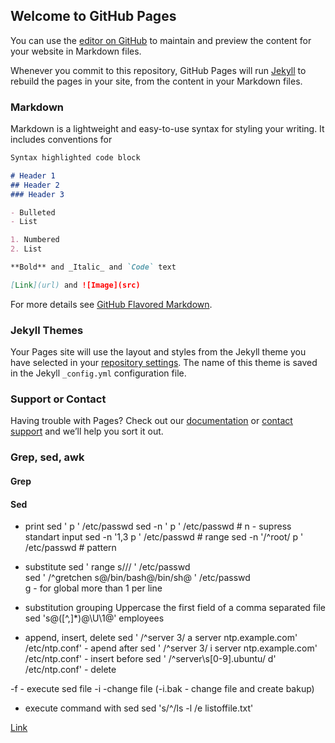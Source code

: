 ## Welcome to GitHub Pages

You can use the [editor on GitHub](https://github.com/t0lia/t0lia.github.io/edit/master/index.md) to maintain and preview the content for your website in Markdown files.

Whenever you commit to this repository, GitHub Pages will run [Jekyll](https://jekyllrb.com/) to rebuild the pages in your site, from the content in your Markdown files.

### Markdown

Markdown is a lightweight and easy-to-use syntax for styling your writing. It includes conventions for

```markdown
Syntax highlighted code block

# Header 1
## Header 2
### Header 3

- Bulleted
- List

1. Numbered
2. List

**Bold** and _Italic_ and `Code` text

[Link](url) and ![Image](src)
```

For more details see [GitHub Flavored Markdown](https://guides.github.com/features/mastering-markdown/).

### Jekyll Themes

Your Pages site will use the layout and styles from the Jekyll theme you have selected in your [repository settings](https://github.com/t0lia/t0lia.github.io/settings). The name of this theme is saved in the Jekyll `_config.yml` configuration file.

### Support or Contact

Having trouble with Pages? Check out our [documentation](https://help.github.com/categories/github-pages-basics/) or [contact support](https://github.com/contact) and we’ll help you sort it out.

### Grep, sed, awk

#### Grep
#### Sed
- print 
    sed ' p ' /etc/passwd
    sed -n ' p ' /etc/passwd # n - supress standart input
    sed -n '1,3 p ' /etc/passwd # range
    sed -n '/^root/ p ' /etc/passwd # pattern

- substitute 
    sed ' range  s/<string>/<replacement>/ ' /etc/passwd    
    sed ' /^gretchen  s@/bin/bash@/bin/sh@ ' /etc/passwd    
   g - for global more than 1 per line  

- substitution grouping 
        Uppercase the first field of a comma separated file
        sed 's@\([^,]*\)@\U\1@' employees
    
- append, insert, delete
sed ' /^server 3/ a server ntp.example.com' /etc/ntp.conf' - apend after
sed ' /^server 3/ i server ntp.example.com' /etc/ntp.conf' - insert before
sed ' /^server\s[0-9]\.ubuntu/ d' /etc/ntp.conf' -  delete

-f - execute sed file
-i -change file (-i.bak - change file and create bakup)

- execute command with sed
    sed 's/^/ls -l /e listoffile.txt'
    
[Link](/about.html)
